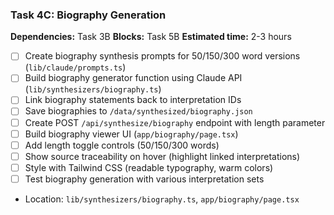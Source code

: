 ### Task 4C: Biography Generation
**Dependencies:** Task 3B
**Blocks:** Task 5B
**Estimated time:** 2-3 hours

- [ ] Create biography synthesis prompts for 50/150/300 word versions (`lib/claude/prompts.ts`)
- [ ] Build biography generator function using Claude API (`lib/synthesizers/biography.ts`)
- [ ] Link biography statements back to interpretation IDs
- [ ] Save biographies to `/data/synthesized/biography.json`
- [ ] Create POST `/api/synthesize/biography` endpoint with length parameter
- [ ] Build biography viewer UI (`app/biography/page.tsx`)
- [ ] Add length toggle controls (50/150/300 words)
- [ ] Show source traceability on hover (highlight linked interpretations)
- [ ] Style with Tailwind CSS (readable typography, warm colors)
- [ ] Test biography generation with various interpretation sets
- Location: `lib/synthesizers/biography.ts`, `app/biography/page.tsx`

